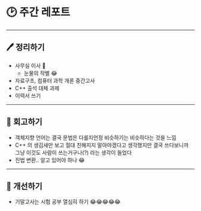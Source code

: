 # 🕑 주간 레포트

---

## 🖊 정리하기

- 사무실 이사 🤪
    - 눈물의 작별 😂
- 자료구조, 컴퓨터 과학 개론 중간고사
- C++ 출석 대체 과제
- 이력서 쓰기

---

## 💭 회고하기

- 객체지향 언어는 결국 문법은 다를지언정 비슷하기는 비슷하다는 것을 느낌
- C++ 의 생김새만 보고 절대 친해지지 말아야겠다고 생각했지만 결국 쓰다보니까 그냥 이것도 사람이 쓰는거구나(?) 라는 생각이 들었다
- 진법 변환.. 알고 있어야 하나 😂

---

## 🥊 개선하기

- 기말고사는 시험 공부 열심히 하기 😂😂😂😂😂